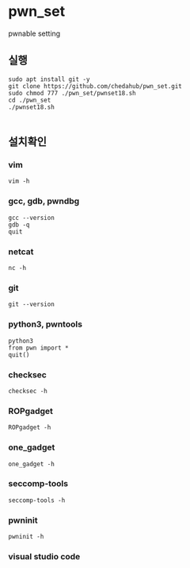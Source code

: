 # pwn_set
pwnable setting


## 실행
`sudo apt install git -y`<br/>
`git clone https://github.com/chedahub/pwn_set.git`<br/>
`sudo chmod 777 ./pwn_set/pwnset18.sh`<br/>
`cd ./pwn_set`<br/>
`./pwnset18.sh`<br/>
<br/>

## 설치확인
### vim
`vim -h`

### gcc, gdb, pwndbg
`gcc --version`<br/>
`gdb -q`<br/>
`quit`

### netcat
`nc -h `

### git
`git --version`

### python3, pwntools
`python3`<br/>
`from pwn import *`<br/>
`quit()`<br/>

### checksec
`checksec -h`

### ROPgadget
`ROPgadget -h`

### one_gadget
`one_gadget -h`

### seccomp-tools
`seccomp-tools -h`

### pwninit
`pwninit -h`

### visual studio code
